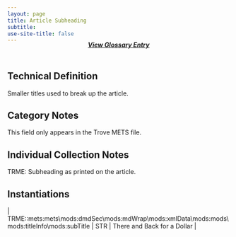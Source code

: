 ```yaml
---
layout: page
title: Article Subheading
subtitle:  
use-site-title: false
---
```


<h4 style="text-align:center;font-style:italic;margin-top:-20px;margin-bottom:50px;"><a href="../../glossary/article-subheading">View Glossary Entry</a></h4>

## Technical Definition

Smaller titles used to break up the article.

## Category Notes

This field only appears in the Trove METS file.

## Individual Collection Notes

TRME: Subheading as printed on the article. 

## Instantiations

| TRME::mets:mets\\mods:dmdSec\\mods:mdWrap\\mods:xmlData\\mods:mods\\ mods:titleInfo\\mods:subTitle | STR | There and Back for a Dollar |
